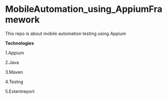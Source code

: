 # MobileAutomation_using_AppiumFramework
This repo is about mobile automation testing using Appium 

**Technologies**

1.Appium

2.Java

3.Maven

4.Testng

5.Extentreport
